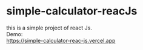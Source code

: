 # simple-calculator-reacJs
this is a simple project of react Js.<br />
Demo:<br />
https://simple-calculator-reac-js.vercel.app

